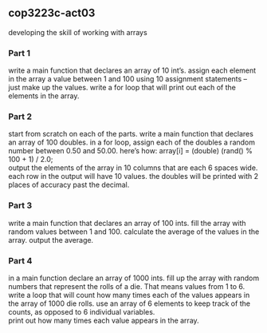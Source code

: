 ## cop3223c-act03
developing the skill of working with arrays

### Part 1
write a main function that declares an array of 10 int’s. assign each element in the array a value between 1 and 100 using 10 assignment statements – just make up the values. write a for loop that will print out each of the elements in the array. 

### Part 2
start from scratch on each of the parts. write a main function that declares an array of 100 doubles. in a for loop, assign each of the doubles a random number between 0.50 and 50.00.  here’s how: array[i] = (double) (rand() % 100 + 1) / 2.0;\
output the elements of the array in 10 columns that are each 6 spaces wide. each row in the output will have 10 values. the doubles will be printed with 2 places of accuracy past the decimal.

### Part 3
write a main function that declares an array of 100 ints. fill the array with random values between 1 and 100. calculate the average of the values in the array. output the average.

### Part 4
in a main function declare an array of 1000 ints. fill up the array with random numbers that represent the rolls of a die.  That means values from 1 to 6. write a loop that will count how many times each of the values appears in the array of 1000 die rolls. use an array of 6 elements to keep track of the counts, as opposed to 6 individual variables.\
print out how many times each value appears in the array.
